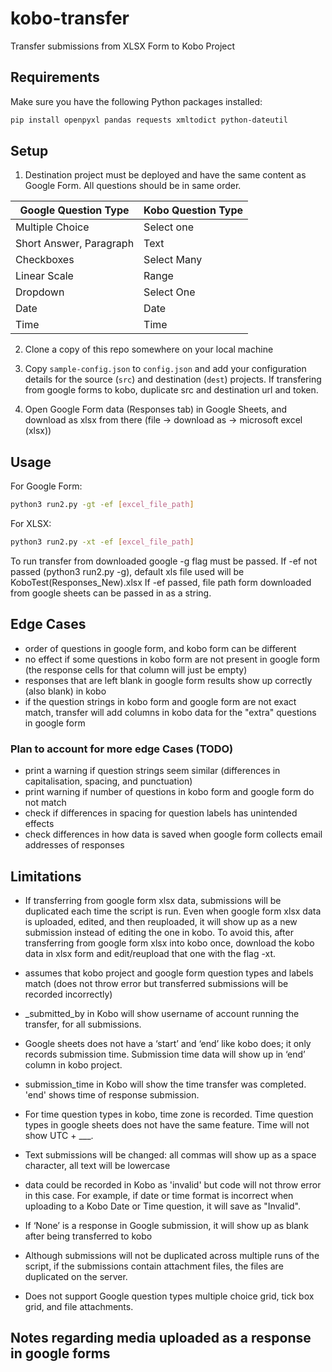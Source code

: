 # kobo-transfer

Transfer submissions from XLSX Form to Kobo Project

## Requirements

Make sure you have the following Python packages installed:

```bash
pip install openpyxl pandas requests xmltodict python-dateutil
```

## Setup

1. Destination project must be deployed and have the same content as Google Form. All questions should be in same order. 


|Google Question Type | Kobo Question Type |
| -------- | -------- |
| Multiple Choice | Select one |
| Short Answer, Paragraph |Text|
| Checkboxes | Select Many|
| Linear Scale | Range |
| Dropdown | Select One|
| Date | Date |
| Time | Time |


2. Clone a copy of this repo somewhere on your local machine

3. Copy `sample-config.json` to `config.json` and add your configuration details
   for the source (`src`) and destination (`dest`) projects. If transfering from google forms to kobo, duplicate src and destination url and token.

4. Open Google Form data (Responses tab) in Google Sheets, and download as xlsx from there (file → download as → microsoft excel (xlsx))

## Usage

For Google Form:
```bash
python3 run2.py -gt -ef [excel_file_path]
```
For XLSX: 
```bash
python3 run2.py -xt -ef [excel_file_path]
```

To run transfer from downloaded google -g flag must be passed.
If -ef not passed (python3 run2.py -g), default xls file used will be KoboTest(Responses_New).xlsx
If -ef passed, file path form downloaded from google sheets can be passed in as a string. 

## Edge Cases
- order of questions in google form, and kobo form can be different
- no effect if some questions in kobo form are not present in google form (the response cells for that column will just be empty)
- responses that are left blank in google form results show up correctly (also blank) in kobo
- if the question strings in kobo form and google form are not exact match, transfer will add columns in kobo data for the "extra" questions in google form 
  
### Plan to account for more edge Cases (TODO)
- print a warning if question strings seem similar (differences in capitalisation, spacing, and punctuation)
- print warning if number of questions in kobo form and google form do not match
- check if differences in spacing for question labels has unintended effects
- check differences in how data is saved when google form collects email addresses of responses
  
## Limitations
- If transferring from google form xlsx data, submissions will be duplicated each time the script is run. Even when google form xlsx data is uploaded, edited, and then reuploaded, it will show up as a new submission instead of editing the one in kobo. To avoid this, after transferring from google form xlsx into kobo once, download the kobo data in xlsx form and edit/reupload that one with the flag -xt.

- assumes that kobo project and google form question types and labels match (does not throw error but transferred submissions will be recorded incorrectly)
- _submitted_by in Kobo will show username of account running the transfer, for all submissions.
- Google sheets does not have a ‘start’ and ‘end’ like kobo does; it only records submission time. Submission time data will show up in ‘end’ column in kobo project.
- submission_time in Kobo will show the time transfer was completed. 'end' shows time of response submission.
- For time question types in kobo, time zone is recorded. Time question types in google sheets does not have the same feature. Time will not show UTC + ___. 
- Text submissions will be changed: all commas will show up as a space character, all text will be lowercase

- data could be recorded in Kobo as 'invalid' but code will not throw error in this case. For example, if date or time format is incorrect when uploading to a Kobo Date or Time question, it will save as "Invalid". 
- If ‘None’ is a response in Google submission, it will show up as blank after being transferred to kobo
  
- Although submissions will not be duplicated across multiple runs of the
  script, if the submissions contain attachment files, the files are duplicated
  on the server.

- Does not support Google question types multiple choice grid, tick box grid, and file attachments.

 ## Notes regarding media uploaded as a response in google forms
 


